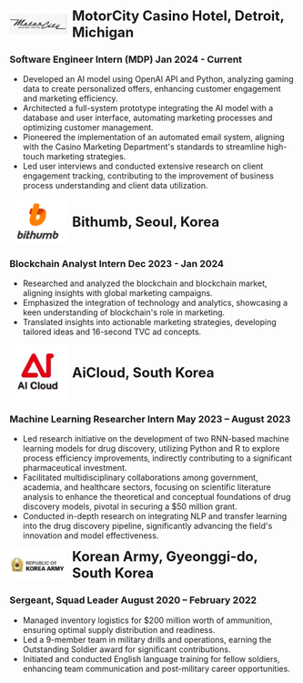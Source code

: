 


<div style="display: flex; align-items: center;">
    <img src="/assets/img/motorcity-logo.png" alt="MotorCity Casino Hotel Logo" style="width: 100px; margin-right: 10px;">
    <div style="font-size: 24px; font-weight: bold;">MotorCity Casino Hotel, Detroit, Michigan</div>
</div>

### Software Engineer Intern (MDP)         Jan 2024 - Current
- Developed an AI model using OpenAI API and Python, analyzing gaming data to create personalized offers, enhancing customer engagement and marketing efficiency.
- Architected a full-system prototype integrating the AI model with a database and user interface, automating marketing processes and optimizing customer management.
- Pioneered the implementation of an automated email system, aligning with the Casino Marketing Department's standards to streamline high-touch marketing strategies.
- Led user interviews and conducted extensive research on client engagement tracking, contributing to the improvement of business process understanding and client data utilization.

<div style="display: flex; align-items: center;">
    <img src="/assets/img/bithumb.png" alt="Bithumb Logo" style="width: 100px; margin-right: 10px;">
    <div style="font-size: 24px; font-weight: bold;"> Bithumb, Seoul, Korea </div>
</div>

### Blockchain Analyst Intern          Dec 2023 - Jan 2024
- Researched and analyzed the blockchain and blockchain market, aligning insights with global marketing campaigns.
- Emphasized the integration of technology and analytics, showcasing a keen understanding of blockchain's role in marketing.
- Translated insights into actionable marketing strategies, developing tailored ideas and 16-second TVC ad concepts.

<div style="display: flex; align-items: center;">
    <img src="/assets/img/aicloud-logo.png" alt="AiCloud Logo" style="width: 100px; margin-right: 10px;">
    <div style="font-size: 24px; font-weight: bold;"> AiCloud, South Korea </div>
</div>

### Machine Learning Researcher Intern          May 2023 – August 2023
- Led research initiative on the development of two RNN-based machine learning models for drug discovery, utilizing Python and R to explore process efficiency improvements, indirectly contributing to a significant pharmaceutical investment.
- Facilitated multidisciplinary collaborations among government, academia, and healthcare sectors, focusing on scientific literature analysis to enhance the theoretical and conceptual foundations of drug discovery models, pivotal in securing a $50 million grant.
- Conducted in-depth research on integrating NLP and transfer learning into the drug discovery pipeline, significantly advancing the field's innovation and model effectiveness.


<div style="display: flex; align-items: center;">
    <img src="/assets/img//korean-army-logo.png" alt="Korean Army Logo" style="width: 100px; margin-right: 10px;">
    <div style="font-size: 24px; font-weight: bold;"> Korean Army, Gyeonggi-do, South Korea </div>
</div>

### Sergeant, Squad Leader          August 2020 – February 2022
- Managed inventory logistics for $200 million worth of ammunition, ensuring optimal supply distribution and readiness.
- Led a 9-member team in military drills and operations, earning the Outstanding Soldier award for significant contributions.
- Initiated and conducted English language training for fellow soldiers, enhancing team communication and post-military career opportunities.
